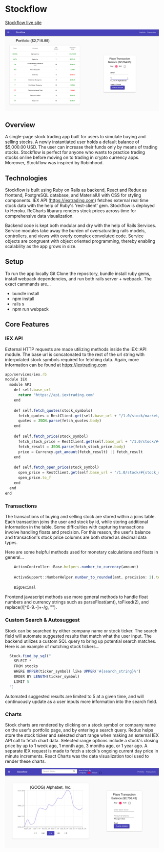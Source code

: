 # Stockflow

<a href="https://stockflow-app.herokuapp.com/#/portfolio"> Stockflow live site</a>

![Stockflow](https://github.com/rkarpov/stockflow/blob/master/app/assets/images/screenshot.png)

## Overview
A single-page stock trading app built for users to simulate buying and selling stocks. A newly instantiated user holds a default balance of $5,000.00 USD. The user can increase their funds only by means of trading stocks. Stockflow is perfect for anyone who wants to practice trading stocks online before moving on to trading in crypto currency apps. Moreover, Stockflow was inspired by Robinhood.

## Technologies
Stockflow is built using Ruby on Rails as backend, React and Redux as frontend, PostgreSQL database, and MaterialUI with CSS for styling components. IEX API (https://iextrading.com) fetches external real time stock data with the help of Ruby's 'rest-client' gem. Stockflow is deployed to Heroku. ReCharts libarary renders stock prices across time for comprehensive data visualization.

Backend code is kept both modular and dry with the help of Rails Services. Service modules take away the burden of oversaturating rails models, controllers, and views with overly complex convoluted code. Service objects are congruent with object oriented programming, thereby enabling scalability as the app grows in size.

## Setup
To run the app locally Git Clone the repository, bundle install ruby gems, install webpack dependencies, and run both rails server + webpack. The exact cammands are...
  - bundle install
  - npm install
  - rails s
  - npm run webpack


## Core Features

### IEX API
External HTTP requests are made utilizing methods inside the IEX::API module. The base url is concatonated to the rest of the url string with interpolated stock symbols required for fetching data. Again, more information can be found at https://iextrading.com

``` js
app/services/iex.rb
module IEX
  module API
    def self.base_url
      return "https://api.iextrading.com"
    end

    def self.fetch_quotes(stock_symbols)
      fetch_quotes = RestClient.get(self.base_url + "/1.0/stock/market/batch?symbols=#{stock_symbols}&types=quote")
      quotes = JSON.parse(fetch_quotes.body)
    end

    def self.fetch_price(stock_symbol)
      fetch_stock_price = RestClient.get(self.base_url + "/1.0/stock/#{stock_symbol}/price")
      fetch_result = JSON.parse(fetch_stock_price.body)
      price = Currency.get_amount(fetch_result) || fetch_result
    end

    def self.fetch_open_price(stock_symbol)
      open_price = RestClient.get(self.base_url + "/1.0/stock/#{stock_symbol}/quote/open")
      open_price.to_f
    end
  end
end
```

### Transactions
The transactions of buying and selling stock are stored within a joins table. Each transaction joins the user and stock by id, while storing additional information in the table. Some difficulties with capturing transactions involve handling floats and precision. For this reason, the user's balance and transaction's stock price columns are both stored as decimal data types.

Here are some helpful methods used for monetary calculations and floats in general...
``` js
    ActionController::Base.helpers.number_to_currency(amount)

    ActiveSupport::NumberHelper.number_to_rounded(amt, precision: 2).to_f

    BigDecimal
```
Frontend javascript methods use more general methods to handle float numbers and currency strings such as parseFloat(amt), toFixed(2), and replace(/[^0-9.-]+-/g, "").


### Custom Search & Autosuggest
Stock can be searched by either company name or stock ticker. The search field will automate suggested results that match what the user input. The backend utilizes a custom SQL query to bring up potential search matches. Here is an example of matching stock tickers...
``` js
  Stock.find_by_sql("
    SELECT * 
    FROM stocks 
    WHERE UPPER(ticker_symbol) like UPPER('#{search_string}%')
    ORDER BY LENGTH(ticker_symbol)
    LIMIT 5
  ")
```
Automated suggested results are limited to 5 at a given time, and will continuously update as a user inputs more information into the search field.


### Charts
Stock charts are rendered by clicking on a stock symbol or company name on the user's portfolio page, and by entering a search query. Redux helps store the stock ticker and selected chart range when making an external IEX API call to fetch chart data. Selected range options include a stock's closing price by up to 1 week ago, 1 month ago, 3 months ago, or 1 year ago. A separate IEX request is made to fetch a stock's ongoing current day price in minute increments. React Charts was the data visualization tool used to render these charts.

![ReCharts](https://github.com/rkarpov/stockflow/blob/master/app/assets/images/chart.png)


